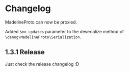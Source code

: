 # Changelog


MadelineProto can now be proxied.  

Added `$no_updates` parameter to the deserialize method of `\danog\MadelineProto\Serialization`.


## 1.3.1 Release

Just check the release changelog :D
